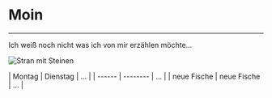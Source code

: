 # Moin
-----
Ich weiß noch nicht was ich von mir erzählen möchte...

![Stran mit Steinen](https://fastly.picsum.photos/id/13/2500/1667.jpg?hmac=SoX9UoHhN8HyklRA4A3vcCWJMVtiBXUg0W4ljWTor7s)

| Montag | Dienstag | ... |
| ------ | -------- | ... |
| neue Fische | neue Fische | ... |
